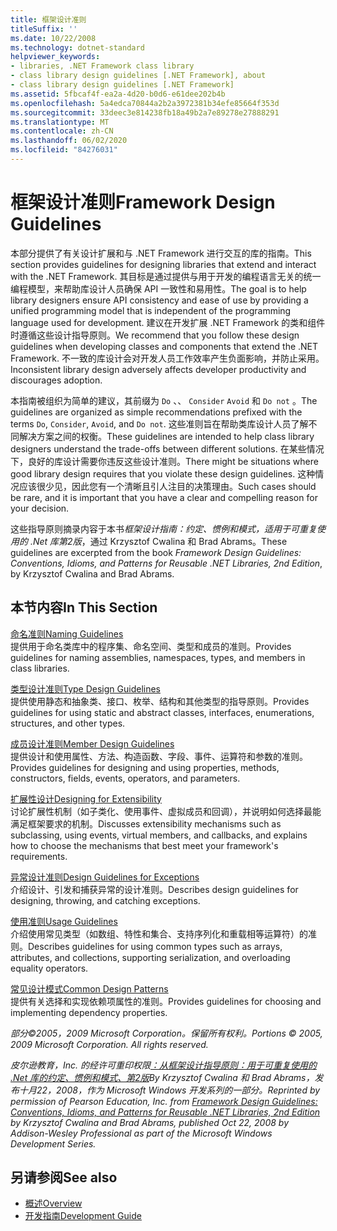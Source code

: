 ```yaml
---
title: 框架设计准则
titleSuffix: ''
ms.date: 10/22/2008
ms.technology: dotnet-standard
helpviewer_keywords:
- libraries, .NET Framework class library
- class library design guidelines [.NET Framework], about
- class library design guidelines [.NET Framework]
ms.assetid: 5fbcaf4f-ea2a-4d20-b0d6-e61dee202b4b
ms.openlocfilehash: 5a4edca70844a2b2a3972381b34efe85664f353d
ms.sourcegitcommit: 33deec3e814238fb18a49b2a7e89278e27888291
ms.translationtype: MT
ms.contentlocale: zh-CN
ms.lasthandoff: 06/02/2020
ms.locfileid: "84276031"
---
```

# <a name="framework-design-guidelines"></a><span data-ttu-id="2d7c5-102">框架设计准则</span><span class="sxs-lookup"><span data-stu-id="2d7c5-102">Framework Design Guidelines</span></span>
<span data-ttu-id="2d7c5-103">本部分提供了有关设计扩展和与 .NET Framework 进行交互的库的指南。</span><span class="sxs-lookup"><span data-stu-id="2d7c5-103">This section provides guidelines for designing libraries that extend and interact with the .NET Framework.</span></span> <span data-ttu-id="2d7c5-104">其目标是通过提供与用于开发的编程语言无关的统一编程模型，来帮助库设计人员确保 API 一致性和易用性。</span><span class="sxs-lookup"><span data-stu-id="2d7c5-104">The goal is to help library designers ensure API consistency and ease of use by providing a unified programming model that is independent of the programming language used for development.</span></span> <span data-ttu-id="2d7c5-105">建议在开发扩展 .NET Framework 的类和组件时遵循这些设计指导原则。</span><span class="sxs-lookup"><span data-stu-id="2d7c5-105">We recommend that you follow these design guidelines when developing classes and components that extend the .NET Framework.</span></span> <span data-ttu-id="2d7c5-106">不一致的库设计会对开发人员工作效率产生负面影响，并防止采用。</span><span class="sxs-lookup"><span data-stu-id="2d7c5-106">Inconsistent library design adversely affects developer productivity and discourages adoption.</span></span>  
  
 <span data-ttu-id="2d7c5-107">本指南被组织为简单的建议，其前缀为 `Do` 、、 `Consider` `Avoid` 和 `Do not` 。</span><span class="sxs-lookup"><span data-stu-id="2d7c5-107">The guidelines are organized as simple recommendations prefixed with the terms `Do`, `Consider`, `Avoid`, and `Do not`.</span></span> <span data-ttu-id="2d7c5-108">这些准则旨在帮助类库设计人员了解不同解决方案之间的权衡。</span><span class="sxs-lookup"><span data-stu-id="2d7c5-108">These guidelines are intended to help class library designers understand the trade-offs between different solutions.</span></span> <span data-ttu-id="2d7c5-109">在某些情况下，良好的库设计需要你违反这些设计准则。</span><span class="sxs-lookup"><span data-stu-id="2d7c5-109">There might be situations where good library design requires that you violate these design guidelines.</span></span> <span data-ttu-id="2d7c5-110">这种情况应该很少见，因此您有一个清晰且引人注目的决策理由。</span><span class="sxs-lookup"><span data-stu-id="2d7c5-110">Such cases should be rare, and it is important that you have a clear and compelling reason for your decision.</span></span>  
  
 <span data-ttu-id="2d7c5-111">这些指导原则摘录内容于本书*框架设计指南：约定、惯例和模式，适用于可重复使用的 .Net 库第2版*，通过 Krzysztof Cwalina 和 Brad Abrams。</span><span class="sxs-lookup"><span data-stu-id="2d7c5-111">These guidelines are excerpted from the book *Framework Design Guidelines: Conventions, Idioms, and Patterns for Reusable .NET Libraries, 2nd Edition*, by Krzysztof Cwalina and Brad Abrams.</span></span>  
  
## <a name="in-this-section"></a><span data-ttu-id="2d7c5-112">本节内容</span><span class="sxs-lookup"><span data-stu-id="2d7c5-112">In This Section</span></span>  
 [<span data-ttu-id="2d7c5-113">命名准则</span><span class="sxs-lookup"><span data-stu-id="2d7c5-113">Naming Guidelines</span></span>](naming-guidelines.md)  
 <span data-ttu-id="2d7c5-114">提供用于命名类库中的程序集、命名空间、类型和成员的准则。</span><span class="sxs-lookup"><span data-stu-id="2d7c5-114">Provides guidelines for naming assemblies, namespaces, types, and members in class libraries.</span></span>  
  
 [<span data-ttu-id="2d7c5-115">类型设计准则</span><span class="sxs-lookup"><span data-stu-id="2d7c5-115">Type Design Guidelines</span></span>](type.md)  
 <span data-ttu-id="2d7c5-116">提供使用静态和抽象类、接口、枚举、结构和其他类型的指导原则。</span><span class="sxs-lookup"><span data-stu-id="2d7c5-116">Provides guidelines for using static and abstract classes, interfaces, enumerations, structures, and other types.</span></span>  
  
 [<span data-ttu-id="2d7c5-117">成员设计准则</span><span class="sxs-lookup"><span data-stu-id="2d7c5-117">Member Design Guidelines</span></span>](member.md)  
 <span data-ttu-id="2d7c5-118">提供设计和使用属性、方法、构造函数、字段、事件、运算符和参数的准则。</span><span class="sxs-lookup"><span data-stu-id="2d7c5-118">Provides guidelines for designing and using properties, methods, constructors, fields, events, operators, and parameters.</span></span>  
  
 [<span data-ttu-id="2d7c5-119">扩展性设计</span><span class="sxs-lookup"><span data-stu-id="2d7c5-119">Designing for Extensibility</span></span>](designing-for-extensibility.md)  
 <span data-ttu-id="2d7c5-120">讨论扩展性机制（如子类化、使用事件、虚拟成员和回调），并说明如何选择最能满足框架要求的机制。</span><span class="sxs-lookup"><span data-stu-id="2d7c5-120">Discusses extensibility mechanisms such as subclassing, using events, virtual members, and callbacks, and explains how to choose the mechanisms that best meet your framework's requirements.</span></span>  
  
 [<span data-ttu-id="2d7c5-121">异常设计准则</span><span class="sxs-lookup"><span data-stu-id="2d7c5-121">Design Guidelines for Exceptions</span></span>](exceptions.md)  
 <span data-ttu-id="2d7c5-122">介绍设计、引发和捕获异常的设计准则。</span><span class="sxs-lookup"><span data-stu-id="2d7c5-122">Describes design guidelines for designing, throwing, and catching exceptions.</span></span>  
  
 [<span data-ttu-id="2d7c5-123">使用准则</span><span class="sxs-lookup"><span data-stu-id="2d7c5-123">Usage Guidelines</span></span>](usage-guidelines.md)  
 <span data-ttu-id="2d7c5-124">介绍使用常见类型（如数组、特性和集合、支持序列化和重载相等运算符）的准则。</span><span class="sxs-lookup"><span data-stu-id="2d7c5-124">Describes guidelines for using common types such as arrays, attributes, and collections, supporting serialization, and overloading equality operators.</span></span>  
  
 [<span data-ttu-id="2d7c5-125">常见设计模式</span><span class="sxs-lookup"><span data-stu-id="2d7c5-125">Common Design Patterns</span></span>](common-design-patterns.md)  
 <span data-ttu-id="2d7c5-126">提供有关选择和实现依赖项属性的准则。</span><span class="sxs-lookup"><span data-stu-id="2d7c5-126">Provides guidelines for choosing and implementing dependency properties.</span></span>  
  
 <span data-ttu-id="2d7c5-127">*部分©2005，2009 Microsoft Corporation。保留所有权利。*</span><span class="sxs-lookup"><span data-stu-id="2d7c5-127">*Portions © 2005, 2009 Microsoft Corporation. All rights reserved.*</span></span>  
  
 <span data-ttu-id="2d7c5-128">*皮尔逊教育，Inc. 的经许可重印权限[：从框架设计指导原则：用于可重复使用的 .Net 库的约定、惯例和模式、第2版](https://www.informit.com/store/framework-design-guidelines-conventions-idioms-and-9780321545619)By Krzysztof Cwalina 和 Brad Abrams，发布十月22，2008，作为 Microsoft Windows 开发系列的一部分。*</span><span class="sxs-lookup"><span data-stu-id="2d7c5-128">*Reprinted by permission of Pearson Education, Inc. from [Framework Design Guidelines: Conventions, Idioms, and Patterns for Reusable .NET Libraries, 2nd Edition](https://www.informit.com/store/framework-design-guidelines-conventions-idioms-and-9780321545619) by Krzysztof Cwalina and Brad Abrams, published Oct 22, 2008 by Addison-Wesley Professional as part of the Microsoft Windows Development Series.*</span></span>  
  
## <a name="see-also"></a><span data-ttu-id="2d7c5-129">另请参阅</span><span class="sxs-lookup"><span data-stu-id="2d7c5-129">See also</span></span>

- [<span data-ttu-id="2d7c5-130">概述</span><span class="sxs-lookup"><span data-stu-id="2d7c5-130">Overview</span></span>](../../framework/get-started/overview.md)
- [<span data-ttu-id="2d7c5-131">开发指南</span><span class="sxs-lookup"><span data-stu-id="2d7c5-131">Development Guide</span></span>](../../framework/development-guide.md)
